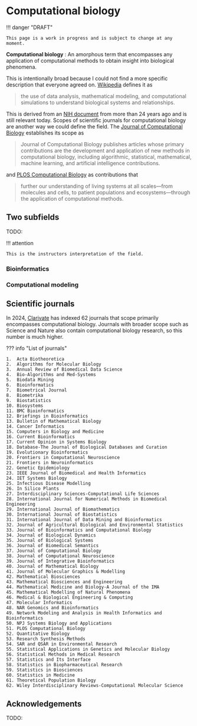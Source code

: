 # Computational biology

!!! danger "DRAFT"

    This page is a work in progress and is subject to change at any moment.

**Computational biology**
: An amorphous term that encompasses any application of computational methods to obtain insight into biological phenomena.

This is intentionally broad because I could not find a more specific description that everyone agreed on.
[Wikipedia][wiki-comp-bio] defines it as

> the use of data analysis, mathematical modeling, and computational simulations to understand biological systems and relationships.

This is derived from an [NIH document][nih-comp-bio] from more than 24 years ago and is still relevant today.
Scopes of scientific journals for computational biology are another way we could define the field.
The [Journal of Computational Biology][j-comp-bio] establishes its scope as

> Journal of Computational Biology publishes articles whose primary contributions are the development and application of new methods in computational biology, including algorithmic, statistical, mathematical, machine learning, and artificial intelligence contributions.

and [PLOS Computational Biology][plos-comp-bio] as contributions that

> further our understanding of living systems at all scales&mdash;from molecules and cells, to patient populations and ecosystems&mdash;through the application of computational methods.

## Two subfields

TODO:

!!! attention

    This is the instructors interpretation of the field.

### Bioinformatics

### Computational modeling

## Scientific journals

In 2024, [Clarivate][clarivate] has indexed 62 journals that scope primarily encompasses computational biology.
Journals with broader scope such as Science and Nature also contain computational biology research, so this number is much higher.

??? info "List of journals"

    1.  Acta Biotheoretica
    2.  Algorithms for Molecular Biology
    3.  Annual Review of Biomedical Data Science
    4.  Bio-Algorithms and Med-Systems
    5.  Biodata Mining
    6.  Bioinformatics
    7.  Biometrical Journal
    8.  Biometrika
    9.  Biostatistics
    10. Biosystems
    11. BMC Bioinformatics
    12. Briefings in Bioinformatics
    13. Bulletin of Mathematical Biology
    14. Cancer Informatics
    15. Computers in Biology and Medicine
    16. Current Bioinformatics
    17. Current Opinion in Systems Biology
    18. Database-The Journal of Biological Databases and Curation
    19. Evolutionary Bioinformatics
    20. Frontiers in Computational Neuroscience
    21. Frontiers in Neuroinformatics
    22. Genetic Epidemiology
    23. IEEE Journal of Biomedical and Health Informatics
    24. IET Systems Biology
    25. Infectious Disease Modelling
    26. In Silico Plants
    27. Interdisciplinary Sciences-Computational Life Sciences
    28. International Journal for Numerical Methods in Biomedical Engineering
    29. International Journal of Biomathematics
    30. International Journal of Biostatistics
    31. International Journal of Data Mining and Bioinformatics
    32. Journal of Agricultural Biological and Environmental Statistics
    33. Journal of Bioinformatics and Computational Biology
    34. Journal of Biological Dynamics
    35. Journal of Biological Systems
    36. Journal of Biomedical Semantics
    37. Journal of Computational Biology
    38. Journal of Computational Neuroscience
    39. Journal of Integrative Bioinformatics
    40. Journal of Mathematical Biology
    41. Journal of Molecular Graphics & Modelling
    42. Mathematical Biosciences
    43. Mathematical Biosciences and Engineering
    44. Mathematical Medicine and Biology-A Journal of the IMA
    45. Mathematical Modelling of Natural Phenomena
    46. Medical & Biological Engineering & Computing
    47. Molecular Informatics
    48. NAR Genomics and Bioinformatics
    49. Network Modeling and Analysis in Health Informatics and Bioinformatics
    50. NPJ Systems Biology and Applications
    51. PLOS Computational Biology
    52. Quantitative Biology
    53. Research Synthesis Methods
    54. SAR and QSAR in Environmental Research
    55. Statistical Applications in Genetics and Molecular Biology
    56. Statistical Methods in Medical Research
    57. Statistics and Its Interface
    58. Statistics in Biopharmaceutical Research
    59. Statistics in Biosciences
    60. Statistics in Medicine
    61. Theoretical Population Biology
    62. Wiley Interdisciplinary Reviews-Computational Molecular Science

## Acknowledgements

TODO:

<!-- LINKS -->
[wiki-comp-bio]: https://en.wikipedia.org/wiki/Computational_biology
[nih-comp-bio]: https://web.archive.org/web/20120905155331/http://www.bisti.nih.gov/docs/CompuBioDef.pdf
[j-comp-bio]: https://home.liebertpub.com/publications/journal-of-computational-biology/31
[plos-comp-bio]: https://journals.plos.org/ploscompbiol/
[clarivate]: https://mjl.clarivate.com/home
